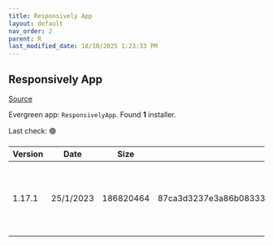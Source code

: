```yaml
---
title: Responsively App
layout: default
nav_order: 2
parent: R
last_modified_date: 18/10/2025 1:23:33 PM
---
```


## Responsively App

[Source](https://responsively.app/)

Evergreen app: `ResponsivelyApp`. Found **1** installer.

Last check: 🟢

| Version | Date      | Size      | Sha256                                                           | Architecture | InstallerType | Type | URI                                                                                                                                                                                                                                                  |
| ------- | --------- | --------- | ---------------------------------------------------------------- | ------------ | ------------- | ---- | ---------------------------------------------------------------------------------------------------------------------------------------------------------------------------------------------------------------------------------------------------- |
| 1.17.1  | 25/1/2023 | 186820464 | 87ca3d3237e3a86b083335cf3400408cb29f9e910c5750e925714ac880252d60 | x86          | Default       | exe  | [https://github.com/responsively-org/responsively-app-releases/releases/download/v1.17.1/ResponsivelyApp-Setup-1.17.1.exe](https://github.com/responsively-org/responsively-app-releases/releases/download/v1.17.1/ResponsivelyApp-Setup-1.17.1.exe) |

